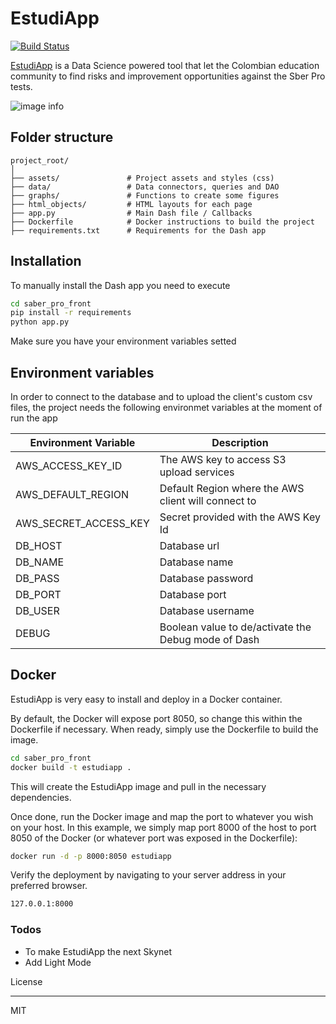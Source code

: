 # EstudiApp

[![Build Status](https://gitlab.com/ds4a_team81/saber_pro_front/badges/master/pipeline.svg)](https://gitlab.com/ds4a_team81/saber_pro_front)

[EstudiApp](http://ds4a-2020-1183523121.us-east-1.elb.amazonaws.com "EstudiApp Frontend") is a Data Science powered tool that let the Colombian education community to find risks and improvement opportunities against the Sber Pro tests.

![image info](./assets/FrontendView.png)

## Folder structure

```
project_root/
│
├── assets/               # Project assets and styles (css)
├── data/                 # Data connectors, queries and DAO
├── graphs/               # Functions to create some figures
├── html_objects/         # HTML layouts for each page
├── app.py                # Main Dash file / Callbacks
├── Dockerfile            # Docker instructions to build the project
├── requirements.txt      # Requirements for the Dash app
```

## Installation

To manually install the Dash app you need to execute

```sh
cd saber_pro_front
pip install -r requirements
python app.py
```

Make sure you have your environment variables setted

## Environment variables

In order to connect to the database and to upload the client's custom csv files, the project needs the following environmet variables at the moment of run the app

| Environment Variable | Description |
| ------ | ------ |
| AWS_ACCESS_KEY_ID | The AWS key to access S3 upload services |
| AWS_DEFAULT_REGION | Default Region where the AWS client will connect to |
| AWS_SECRET_ACCESS_KEY | Secret provided with the AWS Key Id |
| DB_HOST | Database url |
| DB_NAME | Database name |
| DB_PASS | Database password |
| DB_PORT | Database port |
| DB_USER | Database username |
| DEBUG | Boolean value to de/activate the Debug mode of Dash |

## Docker

EstudiApp is very easy to install and deploy in a Docker container.

By default, the Docker will expose port 8050, so change this within the Dockerfile if necessary. When ready, simply use the Dockerfile to build the image.

```sh
cd saber_pro_front
docker build -t estudiapp .
```

This will create the EstudiApp image and pull in the necessary dependencies.

Once done, run the Docker image and map the port to whatever you wish on your host. In this example, we simply map port 8000 of the host to port 8050 of the Docker (or whatever port was exposed in the Dockerfile):

```sh
docker run -d -p 8000:8050 estudiapp
```

Verify the deployment by navigating to your server address in your preferred browser.

```sh
127.0.0.1:8000
```

### Todos

- To make EstudiApp the next Skynet
- Add Light Mode

License

----

MIT

